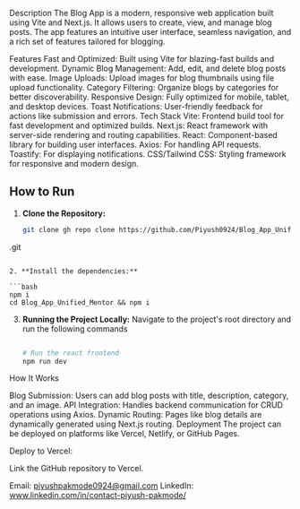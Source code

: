 Description
The Blog App is a modern, responsive web application built using Vite and Next.js. It allows users to create, view, and manage blog posts. The app features an intuitive user interface, seamless navigation, and a rich set of features tailored for blogging.

Features
Fast and Optimized: Built using Vite for blazing-fast builds and development.
Dynamic Blog Management: Add, edit, and delete blog posts with ease.
Image Uploads: Upload images for blog thumbnails using file upload functionality.
Category Filtering: Organize blogs by categories for better discoverability.
Responsive Design: Fully optimized for mobile, tablet, and desktop devices.
Toast Notifications: User-friendly feedback for actions like submission and errors.
Tech Stack
Vite: Frontend build tool for fast development and optimized builds.
Next.js: React framework with server-side rendering and routing capabilities.
React: Component-based library for building user interfaces.
Axios: For handling API requests.
Toastify: For displaying notifications.
CSS/Tailwind CSS: Styling framework for responsive and modern design.

## How to Run

1. **Clone the Repository:**

   ```bash
   git clone gh repo clone https://github.com/Piyush0924/Blog_App_Unified_Mentor
.git
   ```

2. **Install the dependencies:**

   ```bash
   npm i
   cd Blog_App_Unified_Mentor && npm i
   ```

3. **Running the Project Locally:** Navigate to the project's root directory and run the following commands

   ```bash

   # Run the react frontend
   npm run dev


How It Works

Blog Submission: Users can add blog posts with title, description, category, and an image.
API Integration: Handles backend communication for CRUD operations using Axios.
Dynamic Routing: Pages like blog details are dynamically generated using Next.js routing.
Deployment
The project can be deployed on platforms like Vercel, Netlify, or GitHub Pages.


Deploy to Vercel:

Link the GitHub repository to Vercel.



Email: piyushpakmode0924@gmail.com
LinkedIn: www.linkedin.com/in/contact-piyush-pakmode/
